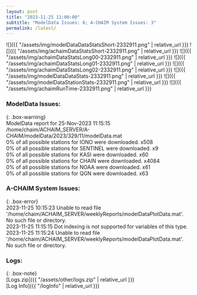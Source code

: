 ```yaml
---
layout: post
title: "2023-11-25 11:00:00"
subtitle: "ModelData Issues: 6; A-CHAIM System Issues: 3"
permalink: /latest/
---
```


![]({{ "/assets/img/modelDataDataStatsShort-2332911.png" | relative_url }})
![]({{ "/assets/img/achaimDataStatsShort-2332911.png" | relative_url }})
![]({{ "/assets/img/achaimDataStatsLong00-2332911.png" | relative_url }})
![]({{ "/assets/img/achaimDataStatsLong01-2332911.png" | relative_url }})
![]({{ "/assets/img/achaimDataStatsLong02-2332911.png" | relative_url }})
![]({{ "/assets/img/modelDataDataStats-2332911.png" | relative_url }})
![]({{ "/assets/img/modelDataStationStats-2332911.png" | relative_url }})
![]({{ "/assets/img/achaimRunTime-2332911.png" | relative_url }})


### ModelData Issues:  
  
{: .box-warning}  
 ModelData report for 25-Nov-2023 11:15:15   
 /home/chaim/ACHAIM_SERVER/A-CHAIM/modelData/2023/329/11/modelData.mat   
 0% of all possible stations for IONO were downloaded. x508   
 0% of all possible stations for SENTINEL were downloaded. x9   
 0% of all possible stations for KASI were downloaded. x60   
 0% of all possible stations for CHAIN were downloaded. x4084   
 0% of all possible stations for NOAA were downloaded. x61   
 0% of all possible stations for QGN were downloaded. x63   
  
### A-CHAIM System Issues:  
  
{: .box-error}  
2023-11-25 10:15:23 Unable to read file '/home/chaim/ACHAIM_SERVER/weeklyReports/modelDataPlotData.mat'. No such file or directory.  
2023-11-25 11:15:15 Dot indexing is not supported for variables of this type.  
2023-11-25 11:15:24 Unable to read file '/home/chaim/ACHAIM_SERVER/weeklyReports/modelDataPlotData.mat'. No such file or directory.  

### Logs:  
  
{: .box-note}  
[Logs.zip]({{ "/assets/other/logs.zip" | relative_url }})  
[Log Info]({{ "/logInfo" | relative_url }})  
